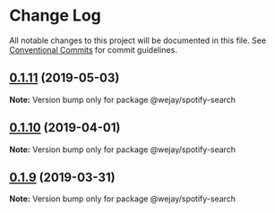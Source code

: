 # Change Log

All notable changes to this project will be documented in this file.
See [Conventional Commits](https://conventionalcommits.org) for commit guidelines.

## [0.1.11](https://github.com/Iteam1337/wejay-utils/compare/@wejay/spotify-search@0.1.10...@wejay/spotify-search@0.1.11) (2019-05-03)

**Note:** Version bump only for package @wejay/spotify-search





## [0.1.10](https://github.com/Iteam1337/wejay-utils/compare/@wejay/spotify-search@0.1.9...@wejay/spotify-search@0.1.10) (2019-04-01)

**Note:** Version bump only for package @wejay/spotify-search





## [0.1.9](https://github.com/Iteam1337/wejay-utils/compare/@wejay/spotify-search@0.1.8...@wejay/spotify-search@0.1.9) (2019-03-31)

**Note:** Version bump only for package @wejay/spotify-search
